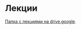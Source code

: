 # Лекции

[Папка с лекциями на drive.google](https://drive.google.com/drive/folders/1qFDCmUS6pdWnKZ0jfH0uHsqYjxCRdcz3?usp=share_link).
